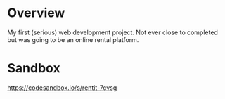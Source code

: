 # Overview
My first (serious) web development project. Not ever close to completed but was going to be an online rental platform.

# Sandbox
https://codesandbox.io/s/rentit-7cvsg
